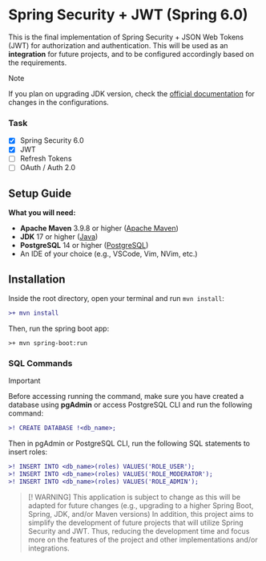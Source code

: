 # Spring Security + JWT (Spring 6.0)
This is the final implementation of Spring Security + JSON Web Tokens (JWT) for authorization and authentication. This will be used as an __integration__ for future projects, and to be configured accordingly based on the requirements.
> [!NOTE]
> If you plan on upgrading JDK version, check the [official documentation](https://spring.io/) for changes in the configurations.
### Task
- [x] Spring Security 6.0
- [x] JWT
- [ ] Refresh Tokens
- [ ] OAuth / Auth 2.0
## Setup Guide
__What you will need:__
+ __Apache Maven__ 3.9.8 or higher ([Apache Maven](https://maven.apache.org/))
+ __JDK__ 17 or higher ([Java](https://www.oracle.com/java/technologies/javase/jdk17-archive-downloads.html))
+ __PostgreSQL__ 14 or higher ([PostgreSQL](https://www.postgresql.org/download/))
+ An IDE of your choice (e.g., VSCode, Vim, NVim, etc.)

## Installation
Inside the root directory, open your terminal and run `mvn install`:
```diff
>+ mvn install
```
Then, run the spring boot app:
```
>+ mvn spring-boot:run
```
### SQL Commands
> [!IMPORTANT]
> Before accessing running the command, make sure you have created a database using __pgAdmin__ or access PostgreSQL CLI and run the following command:
```diff
>! CREATE DATABASE !<db_name>;
```
Then in pgAdmin or PostgreSQL CLI, run the following SQL statements to insert roles:
```diff
>! INSERT INTO <db_name>(roles) VALUES('ROLE_USER');
>! INSERT INTO <db_name>(roles) VALUES('ROLE_MODERATOR');
>! INSERT INTO <db_name>(roles) VALUES('ROLE_ADMIN');
```

> [! WARNING]
> This application is subject to change as this will be adapted for future changes (e.g., upgrading to a higher Spring Boot, Spring, JDK, and/or Maven versions)
In addition, this project aims to simplify the development of future projects that will utilize Spring Security and JWT. Thus, reducing the development time and focus more on the features of the project and other implementations and/or integrations.
